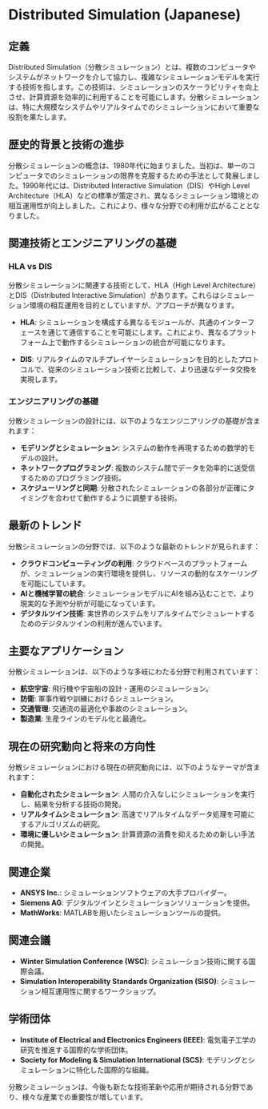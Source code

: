 # Distributed Simulation (Japanese)

## 定義

Distributed Simulation（分散シミュレーション）とは、複数のコンピュータやシステムがネットワークを介して協力し、複雑なシミュレーションモデルを実行する技術を指します。この技術は、シミュレーションのスケーラビリティを向上させ、計算資源を効率的に利用することを可能にします。分散シミュレーションは、特に大規模なシステムやリアルタイムでのシミュレーションにおいて重要な役割を果たします。

## 歴史的背景と技術の進歩

分散シミュレーションの概念は、1980年代に始まりました。当初は、単一のコンピュータでのシミュレーションの限界を克服するための手法として発展しました。1990年代には、Distributed Interactive Simulation（DIS）やHigh Level Architecture（HLA）などの標準が策定され、異なるシミュレーション環境との相互運用性が向上しました。これにより、様々な分野での利用が広がることとなりました。

## 関連技術とエンジニアリングの基礎

### HLA vs DIS

分散シミュレーションに関連する技術として、HLA（High Level Architecture）とDIS（Distributed Interactive Simulation）があります。これらはシミュレーション環境の相互運用を目的としていますが、アプローチが異なります。

- **HLA**: シミュレーションを構成する異なるモジュールが、共通のインターフェースを通じて通信することを可能にします。これにより、異なるプラットフォーム上で動作するシミュレーションの統合が可能になります。
  
- **DIS**: リアルタイムのマルチプレイヤーシミュレーションを目的としたプロトコルで、従来のシミュレーション技術と比較して、より迅速なデータ交換を実現します。

### エンジニアリングの基礎

分散シミュレーションの設計には、以下のようなエンジニアリングの基礎が含まれます：

- **モデリングとシミュレーション**: システムの動作を再現するための数学的モデルの設計。
- **ネットワークプログラミング**: 複数のシステム間でデータを効率的に送受信するためのプログラミング技術。
- **スケジューリングと同期**: 分散されたシミュレーションの各部分が正確にタイミングを合わせて動作するように調整する技術。

## 最新のトレンド

分散シミュレーションの分野では、以下のような最新のトレンドが見られます：

- **クラウドコンピューティングの利用**: クラウドベースのプラットフォームが、シミュレーションの実行環境を提供し、リソースの動的なスケーリングを可能にしています。
- **AIと機械学習の統合**: シミュレーションモデルにAIを組み込むことで、より現実的な予測や分析が可能になっています。
- **デジタルツイン技術**: 実世界のシステムをリアルタイムでシミュレートするためのデジタルツインの利用が進んでいます。

## 主要なアプリケーション

分散シミュレーションは、以下のような多岐にわたる分野で利用されています：

- **航空宇宙**: 飛行機や宇宙船の設計・運用のシミュレーション。
- **防衛**: 軍事作戦や訓練におけるシミュレーション。
- **交通管理**: 交通流の最適化や事故のシミュレーション。
- **製造業**: 生産ラインのモデル化と最適化。

## 現在の研究動向と将来の方向性

分散シミュレーションにおける現在の研究動向には、以下のようなテーマが含まれます：

- **自動化されたシミュレーション**: 人間の介入なしにシミュレーションを実行し、結果を分析する技術の開発。
- **リアルタイムシミュレーション**: 高速でリアルタイムなデータ処理を可能にするアルゴリズムの研究。
- **環境に優しいシミュレーション**: 計算資源の消費を抑えるための新しい手法の開発。

## 関連企業

- **ANSYS Inc.**: シミュレーションソフトウェアの大手プロバイダー。
- **Siemens AG**: デジタルツインとシミュレーションソリューションを提供。
- **MathWorks**: MATLABを用いたシミュレーションツールの提供。

## 関連会議

- **Winter Simulation Conference (WSC)**: シミュレーション技術に関する国際会議。
- **Simulation Interoperability Standards Organization (SISO)**: シミュレーション相互運用性に関するワークショップ。

## 学術団体

- **Institute of Electrical and Electronics Engineers (IEEE)**: 電気電子工学の研究を推進する国際的な学術団体。
- **Society for Modeling & Simulation International (SCS)**: モデリングとシミュレーションに特化した国際的な組織。

分散シミュレーションは、今後も新たな技術革新や応用が期待される分野であり、様々な産業での重要性が増しています。